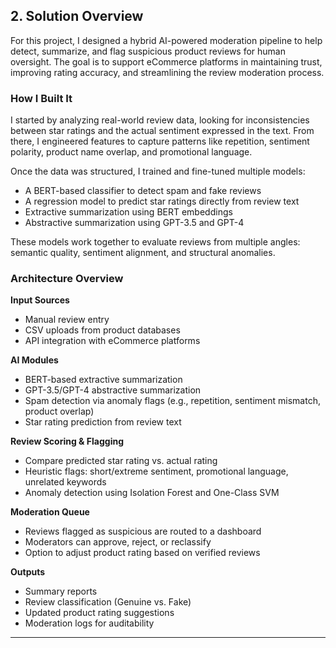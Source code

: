 ##  2. Solution Overview

For this project, I designed a hybrid AI-powered moderation pipeline to help detect, summarize, and flag suspicious product reviews for human oversight. The goal is to support eCommerce platforms in maintaining trust, improving rating accuracy, and streamlining the review moderation process.

###  How I Built It

I started by analyzing real-world review data, looking for inconsistencies between star ratings and the actual sentiment expressed in the text. From there, I engineered features to capture patterns like repetition, sentiment polarity, product name overlap, and promotional language.

Once the data was structured, I trained and fine-tuned multiple models:

- A BERT-based classifier to detect spam and fake reviews  
- A regression model to predict star ratings directly from review text  
- Extractive summarization using BERT embeddings  
- Abstractive summarization using GPT-3.5 and GPT-4

These models work together to evaluate reviews from multiple angles: semantic quality, sentiment alignment, and structural anomalies.

###  Architecture Overview

**Input Sources**  
- Manual review entry  
- CSV uploads from product databases  
- API integration with eCommerce platforms

**AI Modules**  
- BERT-based extractive summarization  
- GPT-3.5/GPT-4 abstractive summarization  
- Spam detection via anomaly flags (e.g., repetition, sentiment mismatch, product overlap)  
- Star rating prediction from review text

**Review Scoring & Flagging**  
- Compare predicted star rating vs. actual rating  
- Heuristic flags: short/extreme sentiment, promotional language, unrelated keywords  
- Anomaly detection using Isolation Forest and One-Class SVM

**Moderation Queue**  
- Reviews flagged as suspicious are routed to a dashboard  
- Moderators can approve, reject, or reclassify  
- Option to adjust product rating based on verified reviews

**Outputs**  
- Summary reports  
- Review classification (Genuine vs. Fake)  
- Updated product rating suggestions  
- Moderation logs for auditability

---

